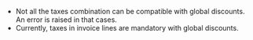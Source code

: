 - Not all the taxes combination can be compatible with global discounts.
  An error is raised in that cases.
- Currently, taxes in invoice lines are mandatory with global discounts.
